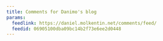 ```yaml
---
title: Comments for Danimo's blog
params:
  feedlink: https://daniel.molkentin.net/comments/feed/
  feedid: 06905100dba09bc14b2f73e6ee2d0448
---
```

